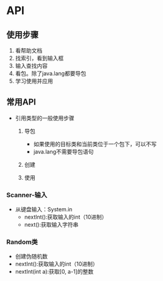 # API
## 使用步骤
1. 看帮助文档
2. 找索引，看到输入框
3. 输入查找内容
4. 看包。除了java.lang都要导包
5. 学习使用并应用

## 常用API
- 引用类型的一般使用步骤
    1. 导包
       - 如果使用的目标类和当前类位于一个包下，可以不写
       - java.lang不需要导包语句
        
    2. 创建
    3. 使用

### Scanner-输入
- 从键盘输入：System.in
    - nextInt():获取输入的int（10进制）
    - next():获取输入字符串


### Random类
- 创建伪随机数
- nextInt():获取输入的int（10进制）
- nextInt(int a):获取[0, a-1]的整数

### 
<!-- TODO -->